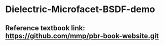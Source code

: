 # Dielectric-Microfacet-BSDF-demo

## Reference textbook link: https://github.com/mmp/pbr-book-website.git